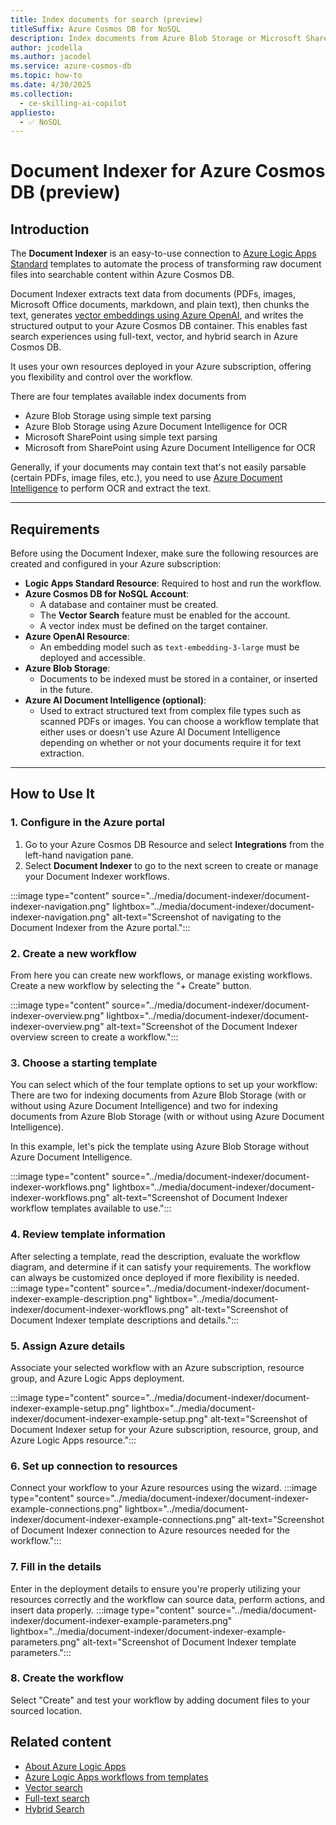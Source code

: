 ```yaml
---
title: Index documents for search (preview)
titleSuffix: Azure Cosmos DB for NoSQL
description: Index documents from Azure Blob Storage or Microsoft SharePoint for semantic search using Azure Logic Apps
author: jcodella
ms.author: jacodel
ms.service: azure-cosmos-db
ms.topic: how-to
ms.date: 4/30/2025
ms.collection:
  - ce-skilling-ai-copilot
appliesto:
  - ✅ NoSQL
---
```


# Document Indexer for Azure Cosmos DB (preview)

## Introduction

The **Document Indexer** is an easy-to-use connection to [Azure Logic Apps Standard](/azure/logic-apps/logic-apps-overview) templates to automate the process of transforming raw document files into searchable content within Azure Cosmos DB.

Document Indexer extracts text data from documents (PDFs, images, Microsoft Office documents, markdown, and plain text), then chunks the text, generates [vector embeddings using Azure OpenAI](/azure/ai-services/openai/how-to/embeddings), and writes the structured output to your Azure Cosmos DB container. This enables fast search experiences using full-text, vector, and hybrid search in Azure Cosmos DB.

It uses your own resources deployed in your Azure subscription, offering you flexibility and control over the workflow. 

There are four templates available index documents from 
- Azure Blob Storage using simple text parsing
- Azure Blob Storage using Azure Document Intelligence for OCR
- Microsoft SharePoint using simple text parsing
- Microsoft from SharePoint using Azure Document Intelligence for OCR

Generally, if your documents may contain text that's not easily parsable (certain PDFs, image files, etc.), you need to use [Azure Document Intelligence](/azure/ai-services/document-intelligence/overview) to perform OCR and extract the text. 

---

## Requirements
Before using the Document Indexer, make sure the following resources are created and configured in your Azure subscription:

- **Logic Apps Standard Resource**: Required to host and run the workflow.
- **Azure Cosmos DB for NoSQL Account**:
  - A database and container must be created.
  - The **Vector Search** feature must be enabled for the account.
  - A vector index must be defined on the target container.
- **Azure OpenAI Resource**:
  - An embedding model such as `text-embedding-3-large` must be deployed and accessible.
- **Azure Blob Storage**:
  - Documents to be indexed must be stored in a container, or inserted in the future.
- **Azure AI Document Intelligence (optional)**:
  - Used to extract structured text from complex file types such as scanned PDFs or images. You can choose a workflow template that either uses or doesn't use Azure AI Document Intelligence depending on whether or not your documents require it for text extraction.

---

## How to Use It

### 1. Configure in the Azure portal

 1. Go to your Azure Cosmos DB Resource and select **Integrations** from the left-hand navigation pane.
 2. Select **Document Indexer** to go to the next screen to create or manage your Document Indexer workflows.

:::image type="content" source="../media/document-indexer/document-indexer-navigation.png" lightbox="../media/document-indexer/document-indexer-navigation.png" alt-text="Screenshot of navigating to the Document Indexer from the Azure portal.":::

### 2. Create a new workflow
From here you can create new workflows, or manage existing workflows. Create a new workflow by selecting the "+ Create" button. 

:::image type="content" source="../media/document-indexer/document-indexer-overview.png" lightbox="../media/document-indexer/document-indexer-overview.png" alt-text="Screenshot of the Document Indexer overview screen to create a workflow.":::

### 3. Choose a starting template
You can select which of the four template options to set up your workflow: There are two for indexing documents from Azure Blob Storage (with or without using Azure Document Intelligence) and two for indexing documents from Azure Blob Storage (with or without using Azure Document Intelligence).

In this example, let's pick the template using Azure Blob Storage without Azure Document Intelligence.

  :::image type="content" source="../media/document-indexer/document-indexer-workflows.png" lightbox="../media/document-indexer/document-indexer-workflows.png" alt-text="Screenshot of Document Indexer workflow templates available to use.":::


### 4. Review template information
After selecting a template, read the description, evaluate the workflow diagram, and determine if it can satisfy your requirements. The workflow can always be customized once deployed if more flexibility is needed.
  :::image type="content" source="../media/document-indexer/document-indexer-example-description.png" lightbox="../media/document-indexer/document-indexer-workflows.png" alt-text="Screenshot of Document Indexer template descriptions and details.":::

### 5. Assign Azure details
Associate your selected workflow with an Azure subscription, resource group, and Azure Logic Apps deployment. 

  :::image type="content" source="../media/document-indexer/document-indexer-example-setup.png" lightbox="../media/document-indexer/document-indexer-example-setup.png" alt-text="Screenshot of Document Indexer setup for your Azure subscription, resource, group, and Azure Logic Apps resource.":::

### 6. Set up connection to resources
Connect your workflow to your Azure resources using the wizard.
  :::image type="content" source="../media/document-indexer/document-indexer-example-connections.png" lightbox="../media/document-indexer/document-indexer-example-connections.png" alt-text="Screenshot of Document Indexer connection to Azure resources needed for the workflow.":::

### 7. Fill in the details
Enter in the deployment details to ensure you're properly utilizing your resources correctly and the workflow can source data, perform actions, and insert data properly. 
  :::image type="content" source="../media/document-indexer/document-indexer-example-parameters.png" lightbox="../media/document-indexer/document-indexer-example-parameters.png" alt-text="Screenshot of Document Indexer template parameters.":::

### 8. Create the workflow
Select "Create" and test your workflow by adding document files to your sourced location. 


## Related content

- [About Azure Logic Apps](/azure/logic-apps/logic-apps-overview)
- [Azure Logic Apps workflows from templates](/azure/logic-apps/create-single-tenant-workflows-templates)
- [Vector search](../nosql/vector-search.md)
- [Full-text search](full-text-search.md)
- [Hybrid Search](hybrid-search.md)

